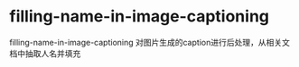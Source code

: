 # filling-name-in-image-captioning
filling-name-in-image-captioning
对图片生成的caption进行后处理，从相关文档中抽取人名并填充

